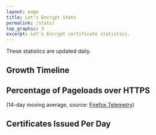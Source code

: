 ```yaml
---
layout: page
title: Let's Encrypt Stats
permalink: /stats/
top_graphic: 3
excerpt: Let's Encrypt certificate statistics.
---
```


These statistics are updated daily.

<div class="figure">
  <h2>Growth Timeline</h2>
  <div id="activeUsage" title="Growth Timeline" class="statsgraph"></div>
</div>

<div class="figure">
  <h2>Percentage of Pageloads over HTTPS</h2>
  <p>(14-day moving average, source: <a href="https://wiki.mozilla.org/Telemetry/FAQ#Telemetry_and_User_Control:_FAQ">Firefox Telemetry</a>)</p>
  <div id="pageloadPercent" title="Percent of Pageloads over HTTPS" class="statsgraph"></div>
</div>

<div class="figure">
  <h2>Certificates Issued Per Day</h2>
  <div id="issuancePerDay" title="Certificates Issued Per Day" class="statsgraph"></div>
</div>

<script src="/js/stats.js" async></script>
<script src="/js/plotly-min.js" async></script>
